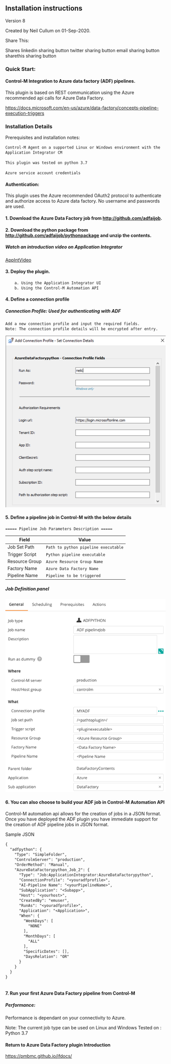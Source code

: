 ## Installation instructions 
Version 8

Created by Neil Cullum on 01-Sep-2020.

Share This:

Shares
linkedin sharing button twitter sharing button email sharing button sharethis sharing button

 
### Quick Start:
#### Control-M Integration to Azure data factory (ADF) pipelines.

This plugin is based on REST communication using the Azure
recommended api calls for Azure Data Factory.

https://docs.microsoft.com/en-us/azure/data-factory/concepts-pipeline-execution-triggers
 
### Installation Details

Prerequisites and installation notes:
 
    Control-M Agent on a supported Linux or Windows environment with the Application Integrator CM

    This plugin was tested on python 3.7

    Azure service account credentials
  
#### Authentication:
This plugin uses the Azure recommended OAuth2 protocol to authenticate and authorize access to Azure data factory.
No username and passwords are used.

   
#### 1. Download the Azure Data Factory job from  http://github.com/adfaijob.
#### 2. Download the python package from  http://github.com/adfaijob/pythonpackage and unzip the contents.

##### Watch an introduction video on Application Integrator
[AppIntVideo](https://youtu.be/7CshwZYMPWw)

#### 3. Deploy the plugin.
        a. Using the Application Integrator UI
        b. Using the Control-M Automation API      
#### 4. Define a connection profile

##### Connection Profile: Used for authenticating with ADF
    Add a new connection profile and input the required fields.
    Note: The connection profile details will be encrypted after entry.

![connectionprofile](./images/datafactconnprofimage.png)

#### 5. Define a pipeline job in Control-M with the below details
    
    ===== Pipeline Job Parameters Description =====

| Field | Value |
| --- | --- |
| Job Set Path | <code>Path to python pipeline executable</code> |
| Trigger Script | <code>Python pipeline executable</code> |
| Resource Group | <code>Azure Resource Group Name</code> |
| Factory Name | <code>Azure Data Factory Name</code> |
| Pipeline Name | <code>Pipeline to be triggered</code> |
 
##### Job Definition panel
 
![jobfields](./images/adfjobfields.png)

#### 6. You can also choose to build your ADF job in Control-M Automation API

Control-M automation api allows for the creation of jobs in a JSON format.
Once you have deployed the ADF plugin you have immediate support for the creation of ADF pipeline
jobs in JSON format.

Sample JSON

```
{
  "adfpython": {
    "Type": "SimpleFolder",
    "ControlmServer": "production",
    "OrderMethod": "Manual",
    "AzureDataFactorypython_Job_2": {
      "Type": "Job:ApplicationIntegrator:AzureDataFactorypython",
      "ConnectionProfile": "<youradfprofile>",
      "AI-Pipeline Name": "<yourPipelineName>",
      "SubApplication": "<Subapp>",
      "Host": "<yourhost>",
      "CreatedBy": "emuser",
      "RunAs": "<youradfprofile>",
      "Application": "<Application>",
      "When": {
        "WeekDays": [
          "NONE"
        ],
        "MonthDays": [
          "ALL"
        ],
        "SpecificDates": [],
        "DaysRelation": "OR"
      }
    }
  }
}


``` 
    
#### 7. Run your first Azure Data Factory pipeline from Control-M

##### Performance:
Performance is dependant on your connectivity to Azure. 

Note:
    The current job type can be used on Linux and Windows
    Tested on : Python 3.7
 
 #### Return to Azure Data Factory plugin Introduction

https://pmbmc.github.io/ifdocs/

